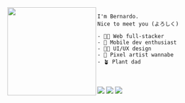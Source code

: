 <img align="left" height="200" src="https://64.media.tumblr.com/99a59c173ecefd9b436267c34fe80e0f/tumblr_ozkius8tCY1wfxff7o1_500.gifv"/>

````
I'm Bernardo.
Nice to meet you (よろしく) 

- 🧑‍💻 Web full-stacker
- 📱 Mobile dev enthusiast 
- 👨‍🎨 UI/UX design 
- 👾 Pixel artist wannabe  
- 🪴 Plant dad 
````
<br/>

[<img src="https://img.shields.io/badge/linkedin-000000?&style=for-the-badge&logo=linkedin&logoColor=560bad" />](https://www.linkedin.com/in/bbechtold/)
[<img src = "https://img.shields.io/badge/Say Hi-000000?style=for-the-badge&logo=Mail.Ru&logoColor=560bad">](mailto:hi.bern@hotmail.com)
[<img src = "https://img.shields.io/badge/CodeSandbox-000000?style=for-the-badge&logo=CodeSandbox&logoColor=560bad">](https://codesandbox.io/u/Berhell)

